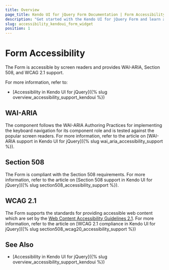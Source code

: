 ```yaml
---
title: Overview
page_title: Kendo UI for jQuery Form Documentation | Form Accessibility | Kendo UI
description: "Get started with the Kendo UI for jQuery Form and learn about its accessibility support for WAI-ARIA, Section 508, and WCAG 2.1."
slug: accessibility_kendoui_form_widget
position: 1
---
```


# Form Accessibility

The Form is accessible by screen readers and provides WAI-ARIA, Section 508, and WCAG 2.1 support.

For more information, refer to:

* [Accessibility in Kendo UI for jQuery]({% slug overview_accessibility_support_kendoui %})

## WAI-ARIA

The component follows the WAI-ARIA Authoring Practices for implementing the keyboard navigation for its component role and is tested against the popular screen readers. For more information, refer to the article on [WAI-ARIA support in Kendo UI for jQuery]({% slug wai_aria_accessibility_support %}).

## Section 508

The Form is compliant with the Section 508 requirements. For more information, refer to the article on [Section 508 support in Kendo UI for jQuery]({% slug section508_accessibility_support %}).

## WCAG 2.1

The Form supports the standards for providing accessible web content which are set by the [Web Content Accessibility Guidelines 2.1](https://www.w3.org/TR/WCAG/). For more information, refer to the article on [WCAG 2.1 compliance in Kendo UI for jQuery]({% slug section508_wcag20_accessibility_support %})

## See Also

* [Accessibility in Kendo UI for jQuery]({% slug overview_accessibility_support_kendoui %})
